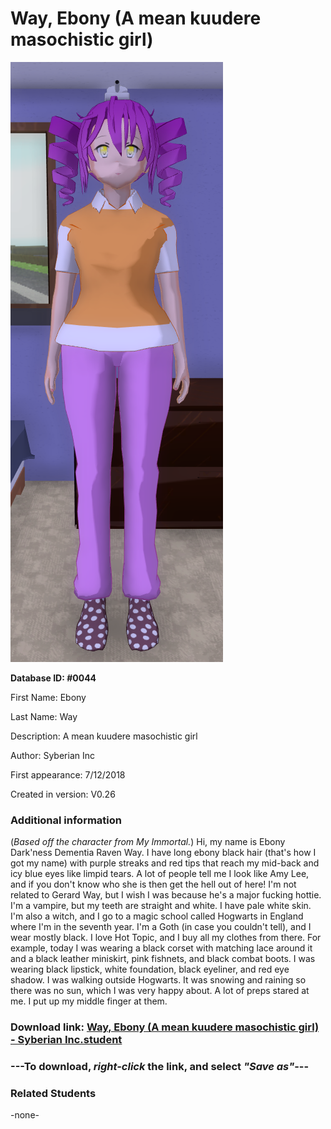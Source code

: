 # Way, Ebony (A mean kuudere masochistic girl)

<img src="../../Files/Images/Way, Ebony (A mean kuudere masochistic girl).png" title="Way, Ebony (A mean kuudere masochistic girl) - Syberian Inc">

**Database ID: #0044**

First Name: Ebony

Last Name: Way

Description: A mean kuudere masochistic girl

Author: Syberian Inc

First appearance: 7/12/2018

Created in version: V0.26

### Additional information

(*Based off the character from My Immortal.*) Hi, my name is Ebony Dark'ness Dementia Raven Way. I have long ebony black hair (that's how I got my name) with purple streaks and red tips that reach my mid-back and icy blue eyes like limpid tears. A lot of people tell me I look like Amy Lee, and if you don't know who she is then get the hell out of here! I'm not related to Gerard Way, but I wish I was because he's a major fucking hottie. I'm a vampire, but my teeth are straight and white. I have pale white skin. I'm also a witch, and I go to a magic school called Hogwarts in England where I'm in the seventh year. I'm a Goth (in case you couldn't tell), and I wear mostly black. I love Hot Topic, and I buy all my clothes from there. For example, today I was wearing a black corset with matching lace around it and a black leather miniskirt, pink fishnets, and black combat boots. I was wearing black lipstick, white foundation, black eyeliner, and red eye shadow. I was walking outside Hogwarts. It was snowing and raining so there was no sun, which I was very happy about. A lot of preps stared at me. I put up my middle finger at them.

### Download link: <a href="https://raw.githubusercontent.com/Arbiter1223/Daigaku-Gurashi-Custom-Students/master/Files/Student%20Files/Way%2C%20Ebony%20(A%20mean%20kuudere%20masochistic%20girl)%20-%20Syberian%20Inc.student">Way, Ebony (A mean kuudere masochistic girl) - Syberian Inc.student</a>

### ---**To download, _right-click_ the link, and select _"Save as"_**---

### Related Students

-none-
